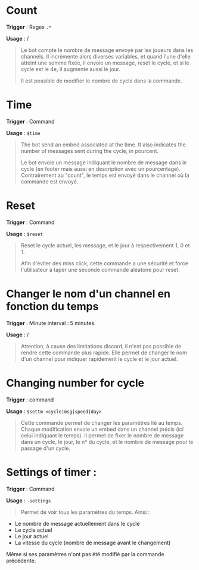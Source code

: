 # Count

**Trigger** : Regex `.*`

**Usage** : /
> Le bot compte le nombre de message envoyé par les joueurs dans les channels. Il incrémente alors diverses variables, et quand l'une d'elle atteint une somme fixée, il envoie un message, reset le cycle, et si le cycle est le 4e, il augmente aussi le jour.
>
> Il est possible de modifier le nombre de cycle dans la commande. 

# Time

**Trigger** : Command

**Usage** : `$time`

> The bot send an embed associated at the time. It also indicates the number of messages sent during the cycle, in pourcent.
>
> Le bot envoie un message indiquant le nombre de message dans le cycle (en footer mais aussi en description avec un pourcentage). Contrairement au "count", le temps est envoyé dans le channel où la commande est envoyé. 

# Reset

**Trigger** : Command

**Usage** : `$reset`

> Reset le cycle actuel, les message, et le jour à respectivement 1, 0 et 1. 
>
> Afin d'éviter des miss click, cette commande a une sécurité et force l'utilisateur à taper une seconde commande aléatoire pour reset. 
>
> 

# Changer le nom d'un channel en fonction du temps

**Trigger** : Minute interval : 5 minutes.

**Usage** : /

> Attention, à cause des limitations discord, il n'est pas possible de rendre cette commande plus rapide. Elle permet de changer le nom d'un channel pour indiquer rapidement le cycle et le jour actuel. 

# Changing number for cycle

**Trigger** : command

**Usage** : `$settm <cycle|msg|speed|day>`

> Cette commande permet de changer les paramètres lié au temps. Chaque modification envoie un embed dans un channel précis (ici celui indiquant le temps). Il permet de fixer le nombre de message dans un cycle, le jour, le n° du cycle, et le nombre de message pour le passage d'un cycle. 

# Settings of timer :

**Trigger** : Command

**Usage** : `-settings`

> Permet de voir tous les paramètres du temps. Ainsi : 
- Le nombre de message actuellement dans le cycle
- Le cycle actuel
- Le jour actuel
- La vitesse du cycle (nombre de message avant le changement)

Même si ses paramètres n'ont pas été modifié par la commande précédente. 

